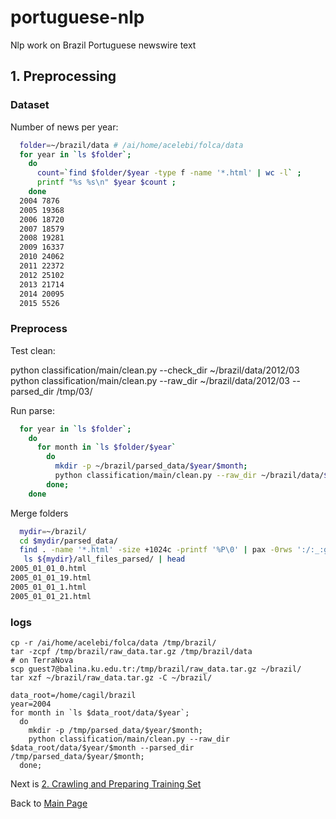 # portuguese-nlp
Nlp work on Brazil Portuguese newswire text


## 1. Preprocessing 

### Dataset

Number of news per year:

```bash
  folder=~/brazil/data # /ai/home/acelebi/folca/data
  for year in `ls $folder`;
    do
      count=`find $folder/$year -type f -name '*.html' | wc -l` ;
      printf "%s %s\n" $year $count ;
    done
  2004 7876
  2005 19368
  2006 18720
  2007 18579
  2008 19281
  2009 16337
  2010 24062
  2011 22372
  2012 25102
  2013 21714
  2014 20095
  2015 5526
```

### Preprocess

Test clean:

  python classification/main/clean.py --check_dir ~/brazil/data/2012/03
  python classification/main/clean.py --raw_dir ~/brazil/data/2012/03 --parsed_dir /tmp/03/
    

Run parse:

```bash
  for year in `ls $folder`;
    do 
      for month in `ls $folder/$year`
        do 
          mkdir -p ~/brazil/parsed_data/$year/$month; 
          python classification/main/clean.py --raw_dir ~/brazil/data/$year/$month --parsed_dir ~/brazil/parsed_data/$year/$month; 
        done; 
    done
```

Merge folders

```bash
  mydir=~/brazil/
  cd $mydir/parsed_data/
  find . -name '*.html' -size +1024c -printf '%P\0' | pax -0rws ':/:_:g' ${mydir}/all_files_parsed
   ls ${mydir}/all_files_parsed/ | head
2005_01_01_0.html
2005_01_01_19.html
2005_01_01_1.html
2005_01_01_21.html
```

### logs

    cp -r /ai/home/acelebi/folca/data /tmp/brazil/
    tar -zcpf /tmp/brazil/raw_data.tar.gz /tmp/brazil/data
    # on TerraNova
    scp guest7@balina.ku.edu.tr:/tmp/brazil/raw_data.tar.gz ~/brazil/
    tar xzf ~/brazil/raw_data.tar.gz -C ~/brazil/
    
    data_root=/home/cagil/brazil
    year=2004
    for month in `ls $data_root/data/$year`;         
      do            
        mkdir -p /tmp/parsed_data/$year/$month;            
        python classification/main/clean.py --raw_dir $data_root/data/$year/$month --parsed_dir /tmp/parsed_data/$year/$month;          
      done;

Next is [2. Crawling and Preparing Training Set](/docs/training_set_preperation.md)

Back to [Main Page](/README.md)
